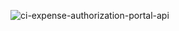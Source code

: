 

![ci-expense-authorization-portal-api](https://github.com/pbolduc/embc-expense-auth-form/workflows/ci-expense-authorization-portal-api/badge.svg)
